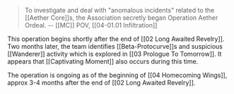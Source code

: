 > To investigate and deal with "anomalous incidents" related to the [[Aether Core]]s, the Association secretly began Operation Aether Ordeal.
> -- [[MC]] POV, [[04-01.01 Infiltration]]

This operation begins shortly after the end of [[02 Long Awaited Revelry]]. Two months later, the team identifies [[Beta-Protocurve]]s and suspicious [[Wanderer]] activity which is explored in [[03 Prologue To Tomorrow]]. It appears that [[Captivating Moment]] also occurs during this time.

The operation is ongoing as of the beginning of [[04 Homecoming Wings]], approx 3-4 months after the end of [[02 Long Awaited Revelry]].